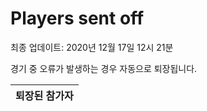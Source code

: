 # Players sent off
최종 업데이트: 2020년 12월 17일 12시 21분


경기 중 오류가 발생하는 경우 자동으로 퇴장됩니다.


| 퇴장된 참가자 |
|:---:|